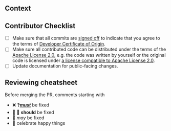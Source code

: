 <!--- The issue this PR addresses -->
<!-- Fixes #? -->

## Context
<!--- Why do you believe many users will benefit from this change? -->
<!--- Link to relevant issues or forum discussions here -->

## Contributor Checklist
- [ ] Make sure that all commits are [signed off](https://git-scm.com/docs/git-commit#Documentation/git-commit.txt---signoff) to indicate that you agree to the terms of [Developer Certificate of Origin](https://developercertificate.org/).
- [ ] Make sure all contributed code can be distributed under the terms of the [Apache License 2.0](https://github.com/Vora-21271/Petshop/blob/main/LICENSE), e.g. the code was written by yourself or the original code is licensed under [a license compatible to Apache License 2.0](https://apache.org/legal/resolved.html).
- [ ] Update documentation for public-facing changes.

## Reviewing cheatsheet

Before merging the PR, comments starting with 
- ❌ ❓<ins>***must***</ins> be fixed
- 🤔 💅 **should** be fixed
- 💭 _may_ be fixed
- 🎉 celebrate happy things
